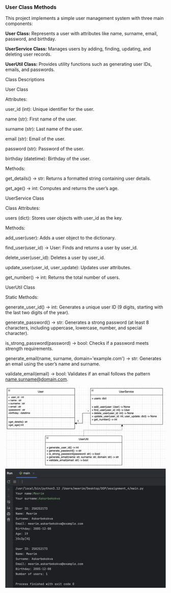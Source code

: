 ### User Class Methods

This project implements a simple user management system with three main components:

**User Class:** Represents a user with attributes like name, surname, email, password, and birthday.

**UserService Class:** Manages users by adding, finding, updating, and deleting user records.

**UserUtil Class:** Provides utility functions such as generating user IDs, emails, and passwords.

Class Descriptions

User Class

Attributes:

user_id (int): Unique identifier for the user.

name (str): First name of the user.

surname (str): Last name of the user.

email (str): Email of the user.

password (str): Password of the user.

birthday (datetime): Birthday of the user.

Methods:

get_details() -> str: Returns a formatted string containing user details.

get_age() -> int: Computes and returns the user’s age.

UserService Class

Class Attributes:

users (dict): Stores user objects with user_id as the key.

Methods:

add_user(user): Adds a user object to the dictionary.

find_user(user_id) -> User: Finds and returns a user by user_id.

delete_user(user_id): Deletes a user by user_id.

update_user(user_id, user_update): Updates user attributes.

get_number() -> int: Returns the total number of users.

UserUtil Class

Static Methods:

generate_user_id() -> int: Generates a unique user ID (9 digits, starting with the last two digits of the year).

generate_password() -> str: Generates a strong password (at least 8 characters, including uppercase, lowercase, number, and special character).

is_strong_password(password) -> bool: Checks if a password meets strength requirements.

generate_email(name, surname, domain='example.com') -> str: Generates an email using the user’s name and surname.

validate_email(email) -> bool: Validates if an email follows the pattern name.surname@domain.com.

![Снимок экрана 2025-02-18 в 12.07.47.png](%D0%A1%D0%BD%D0%B8%D0%BC%D0%BE%D0%BA%20%D1%8D%D0%BA%D1%80%D0%B0%D0%BD%D0%B0%202025-02-18%20%D0%B2%2012.07.47.png)
![img.png](img.png)